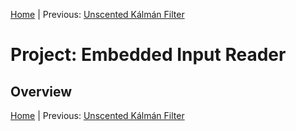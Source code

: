[Home](../../README.md) | Previous: [Unscented Kálmán Filter](https://github.com/federicomariamassari/udacity-sfend/blob/main/projects/p5/p5-unscented-kalman-filter-highway-project.md)

# Project: Embedded Input Reader

## Overview

[Home](../../README.md) | Previous: [Unscented Kálmán Filter](https://github.com/federicomariamassari/udacity-sfend/blob/main/projects/p5/p5-unscented-kalman-filter-highway-project.md)
